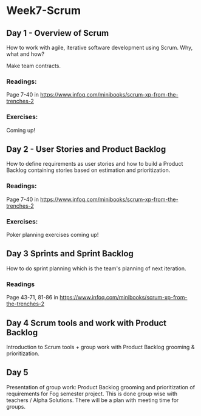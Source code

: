 # Week7-Scrum

## Day 1 - Overview of Scrum
How to work with agile, iterative software development using Scrum. Why, what and how?

Make team contracts.

### Readings:
Page 7-40 in https://www.infoq.com/minibooks/scrum-xp-from-the-trenches-2

### Exercises:
Coming up!

## Day 2 - User Stories and Product Backlog
How to define requirements as user stories and how to build a Product Backlog containing stories based on estimation and prioritization.


### Readings:
Page 7-40 in https://www.infoq.com/minibooks/scrum-xp-from-the-trenches-2



### Exercises:
Poker planning exercises coming up!

## Day 3 Sprints and Sprint Backlog
How to do sprint planning which is the team's planning of next iteration.

### Readings

Page 43-71, 81-86 in https://www.infoq.com/minibooks/scrum-xp-from-the-trenches-2


## Day 4 Scrum tools and work with Product Backlog
Introduction to Scrum tools + group work with Product Backlog grooming & prioritization.
 

## Day 5
Presentation of group work: Product Backlog grooming and prioritization of requirements for Fog semester project. This is done group wise with teachers / Alpha Solutions. There will be a plan with meeting time for groups.
